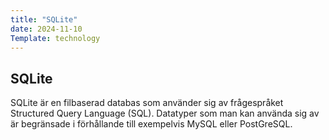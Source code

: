 ```yaml
---
title: "SQLite"
date: 2024-11-10
Template: technology
---
```


## SQLite


SQLite är en filbaserad databas som använder sig av frågespråket Structured Query Language (SQL). Datatyper som man kan använda sig av är begränsade i förhållande till exempelvis MySQL eller PostGreSQL.
